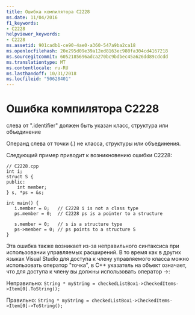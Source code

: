 ```yaml
---
title: Ошибка компилятора C2228
ms.date: 11/04/2016
f1_keywords:
- C2228
helpviewer_keywords:
- C2228
ms.assetid: 901cadb1-ce90-4ae0-a360-547a9ba2ca18
ms.openlocfilehash: 20e295d09e39a12ed8163ec980fa304cd4167218
ms.sourcegitcommit: 6052185696adca270bc9bdbec45a626dd89cdcdd
ms.translationtype: MT
ms.contentlocale: ru-RU
ms.lasthandoff: 10/31/2018
ms.locfileid: "50628401"
---
```

# <a name="compiler-error-c2228"></a>Ошибка компилятора C2228

слева от ".identifier" должен быть указан класс, структура или объединение

Операнд слева от точки (.) не класса, структуры или объединения.

Следующий пример приводит к возникновению ошибки C2228:

```
// C2228.cpp
int i;
struct S {
public:
    int member;
} s, *ps = &s;

int main() {
   i.member = 0;   // C2228 i is not a class type
   ps.member = 0;  // C2228 ps is a pointer to a structure

   s.member = 0;   // s is a structure type
   ps->member = 0; // ps points to a structure S
}
```

Эта ошибка также возникает из-за неправильного синтаксиса при использовании управляемых расширений. В то время как в других языках Visual Studio для доступа к члену управляемого класса можно использовать оператор "точка", в C++ указатель на объект означает, что для доступа к члену вы должны использовать оператор ->:

Неправильно: `String * myString = checkedListBox1->CheckedItems->Item[0].ToString();`

Правильно: `String * myString = checkedListBox1->CheckedItems->Item[0]->ToString();`